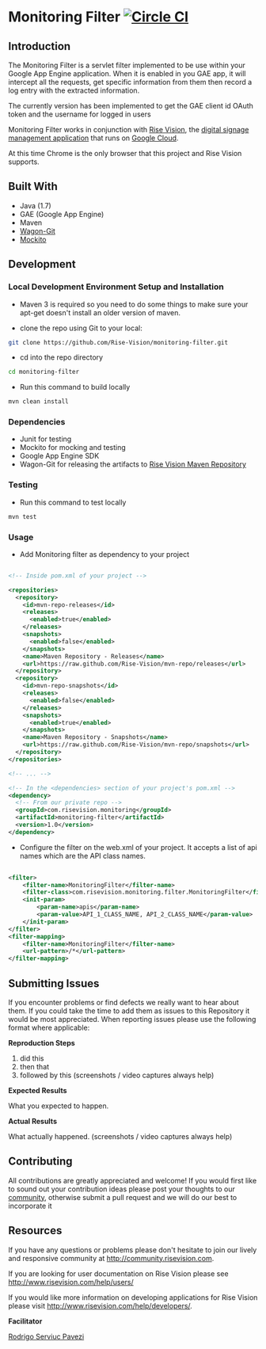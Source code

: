 # Monitoring Filter [![Circle CI](https://circleci.com/gh/Rise-Vision/monitoring-filter.svg?style=svg)](https://circleci.com/gh/Rise-Vision/monitoring-filter)

## Introduction

The Monitoring Filter is a servlet filter implemented to be use within your Google App Engine application. When it is enabled in you GAE app, it will intercept all the requests, get specific information from them then record a log entry with the extracted information.

The currently version has been implemented to get the GAE client id OAuth token and the username for logged in users 

Monitoring Filter works in conjunction with [Rise Vision](http://www.risevision.com), the [digital signage management application](http://rva.risevision.com/) that runs on [Google Cloud](https://cloud.google.com).

At this time Chrome is the only browser that this project and Rise Vision supports.

## Built With
- Java (1.7)
- GAE (Google App Engine) 
- Maven
- [Wagon-Git](https://github.com/synergian/wagon-git)
- [Mockito](https://github.com/mockito/mockito)

## Development

### Local Development Environment Setup and Installation

* Maven 3 is required so you need to do some things to make sure your apt-get doesn't install an older version of maven.

* clone the repo using Git to your local:
```bash
git clone https://github.com/Rise-Vision/monitoring-filter.git
```

* cd into the repo directory
```bash
cd monitoring-filter
```

* Run this command to build locally
``` bash
mvn clean install
```

### Dependencies
* Junit for testing 
* Mockito for mocking and testing
* Google App Engine SDK
* Wagon-Git for releasing the artifacts to [Rise Vision Maven Repository](https://github.com/Rise-Vision/mvn-repo)

### Testing
* Run this command to test locally
``` bash
mvn test
```

### Usage
* Add Monitoring filter as dependency to your project 

```xml

<!-- Inside pom.xml of your project -->

<repositories>
  <repository>
    <id>mvn-repo-releases</id>
    <releases>
      <enabled>true</enabled>
    </releases>
    <snapshots>
      <enabled>false</enabled>
    </snapshots>
    <name>Maven Repository - Releases</name>
    <url>https://raw.github.com/Rise-Vision/mvn-repo/releases</url>
  </repository>
  <repository>
    <id>mvn-repo-snapshots</id>
    <releases>
      <enabled>false</enabled>
    </releases>
    <snapshots>
      <enabled>true</enabled>
    </snapshots>
    <name>Maven Repository - Snapshots</name>
    <url>https://raw.github.com/Rise-Vision/mvn-repo/snapshots</url>
  </repository>
</repositories>

<!-- ... -->

<!-- In the <dependencies> section of your project's pom.xml -->
<dependency>
  <!-- From our private repo -->
  <groupId>com.risevision.monitoring</groupId>
  <artifactId>monitoring-filter</artifactId>
  <version>1.0</version>
</dependency>

```

* Configure the filter on the web.xml of your project. It accepts a list of api names which are the API class names. 

```xml
    
<filter>
    <filter-name>MonitoringFilter</filter-name>
    <filter-class>com.risevision.monitoring.filter.MonitoringFilter</filter-class>
    <init-param>
        <param-name>apis</param-name>
        <param-value>API_1_CLASS_NAME, API_2_CLASS_NAME</param-value>
    </init-param>
</filter>
<filter-mapping>
    <filter-name>MonitoringFilter</filter-name>
    <url-pattern>/*</url-pattern>
</filter-mapping>

```


## Submitting Issues
If you encounter problems or find defects we really want to hear about them. If you could take the time to add them as issues to this Repository it would be most appreciated. When reporting issues please use the following format where applicable:

**Reproduction Steps**

1. did this
2. then that
3. followed by this (screenshots / video captures always help)

**Expected Results**

What you expected to happen.

**Actual Results**

What actually happened. (screenshots / video captures always help)

## Contributing
All contributions are greatly appreciated and welcome! If you would first like to sound out your contribution ideas please post your thoughts to our [community](http://community.risevision.com), otherwise submit a pull request and we will do our best to incorporate it

## Resources
If you have any questions or problems please don't hesitate to join our lively and responsive community at http://community.risevision.com.

If you are looking for user documentation on Rise Vision please see http://www.risevision.com/help/users/

If you would like more information on developing applications for Rise Vision please visit http://www.risevision.com/help/developers/.

**Facilitator**

[Rodrigo Serviuc Pavezi](https://github.com/rodrigopavezi "Rodrigo Serviuc Pavezi")
